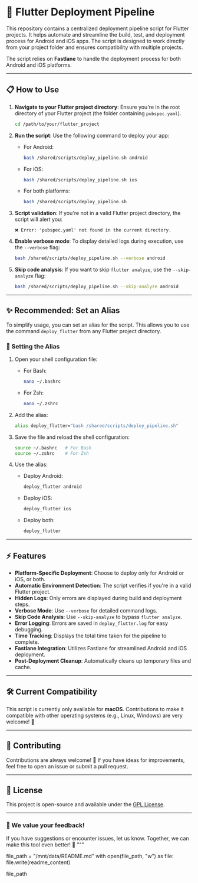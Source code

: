 # 🚀 Flutter Deployment Pipeline

This repository contains a centralized deployment pipeline script for Flutter projects. It helps automate and streamline the build, test, and deployment process for Android and iOS apps. The script is designed to work directly from your project folder and ensures compatibility with multiple projects.

The script relies on **Fastlane** to handle the deployment process for both Android and iOS platforms.

---

## 📋 How to Use

1. **Navigate to your Flutter project directory**:
   Ensure you're in the root directory of your Flutter project (the folder containing `pubspec.yaml`).

   ```bash
   cd /path/to/your/flutter_project
   ```

2. **Run the script**:
   Use the following command to deploy your app:

   - For Android:
     ```bash
     bash /shared/scripts/deploy_pipeline.sh android
     ```

   - For iOS:
     ```bash
     bash /shared/scripts/deploy_pipeline.sh ios
     ```

   - For both platforms:
     ```bash
     bash /shared/scripts/deploy_pipeline.sh
     ```

3. **Script validation**:
   If you're not in a valid Flutter project directory, the script will alert you:
   ```
   ❌ Error: 'pubspec.yaml' not found in the current directory.
   ```

4. **Enable verbose mode**:
   To display detailed logs during execution, use the `--verbose` flag:
   ```bash
   bash /shared/scripts/deploy_pipeline.sh --verbose android
   ```

5. **Skip code analysis**:
   If you want to skip `flutter analyze`, use the `--skip-analyze` flag:
   ```bash
   bash /shared/scripts/deploy_pipeline.sh --skip-analyze android
   ```

---

## ✨ Recommended: Set an Alias

To simplify usage, you can set an alias for the script. This allows you to use the command `deploy_flutter` from any Flutter project directory.

### 🔧 Setting the Alias

1. Open your shell configuration file:
   - For Bash:
     ```bash
     nano ~/.bashrc
     ```
   - For Zsh:
     ```bash
     nano ~/.zshrc
     ```

2. Add the alias:
   ```bash
   alias deploy_flutter="bash /shared/scripts/deploy_pipeline.sh"
   ```

3. Save the file and reload the shell configuration:
   ```bash
   source ~/.bashrc   # For Bash
   source ~/.zshrc    # For Zsh
   ```

4. Use the alias:
   - Deploy Android:
     ```bash
     deploy_flutter android
     ```
   - Deploy iOS:
     ```bash
     deploy_flutter ios
     ```
   - Deploy both:
     ```bash
     deploy_flutter
     ```

---

## ⚡ Features

- **Platform-Specific Deployment**: Choose to deploy only for Android or iOS, or both.
- **Automatic Environment Detection**: The script verifies if you're in a valid Flutter project.
- **Hidden Logs**: Only errors are displayed during build and deployment steps.
- **Verbose Mode**: Use `--verbose` for detailed command logs.
- **Skip Code Analysis**: Use `--skip-analyze` to bypass `flutter analyze`.
- **Error Logging**: Errors are saved in `deploy_flutter.log` for easy debugging.
- **Time Tracking**: Displays the total time taken for the pipeline to complete.
- **Fastlane Integration**: Utilizes Fastlane for streamlined Android and iOS deployment.
- **Post-Deployment Cleanup**: Automatically cleans up temporary files and cache.

---

## 🛠️ Current Compatibility

This script is currently only available for **macOS**. Contributions to make it compatible with other operating systems (e.g., Linux, Windows) are very welcome! 🙌

---

## 🤝 Contributing

Contributions are always welcome! 🎉 If you have ideas for improvements, feel free to open an issue or submit a pull request.

---

## 📜 License

This project is open-source and available under the [GPL License](LICENSE).

---

### 🌟 We value your feedback!
If you have suggestions or encounter issues, let us know. Together, we can make this tool even better! 🚀
"""

file_path = "/mnt/data/README.md"
with open(file_path, "w") as file:
    file.write(readme_content)

file_path